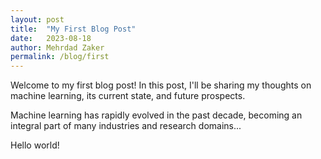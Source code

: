 ```yaml
---
layout: post
title:  "My First Blog Post"
date:   2023-08-18
author: Mehrdad Zaker
permalink: /blog/first
---
```


Welcome to my first blog post! In this post, I'll be sharing my thoughts on machine learning, its current state, and future prospects.

Machine learning has rapidly evolved in the past decade, becoming an integral part of many industries and research domains...

Hello world!

